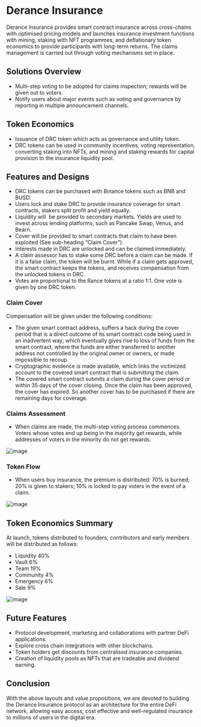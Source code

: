 # Derance Insurance 
Derance Insurance provides smart contract insurance across cross-chains with optimised pricing models and launches insurance investment functions with mining, staking with NFT programmes, and deflationary token economics to provide participants with long-term returns. The claims management is carried out through voting mechanisms set in place.


## Solutions Overview 
- Multi-step voting to be adopted for claims inspection; rewards will be given out to voters. 
- Notify users about major events such as voting and governance by reporting in multiple announcement channels. 

## Token Economics 
- Issuance of DRC token which acts as governance and utility token.
- DRC tokens can be used in community incentives, voting representation, converting staking into NFTs, and mining and staking rewards for capital provision to the insurance liquidity pool.

## Features and Designs 
- DRC tokens can be purchased with Binance tokens such as BNB and BUSD.
- Users lock and stake DRC to provide insurance coverage for smart contracts, stakers split profit and yield equally. 
- Liquidity will  be provided to secondary markets. Yields are used to invest across lending platforms, such as Pancake Swap, Venus, and Bearn.
- Cover will be provided to smart contracts that claim to have been exploited (See sub-heading “Claim Cover”).
- Interests made in DRC are unlocked and can be claimed immediately.
- A claim assessor has to stake some DRC before a claim can be made. If it is a false claim, the token will be burnt. While if a claim gets approved, the smart contract keeps the tokens, and receives compensation from the unlocked tokens in DRC.
- Votes are proportional to the Rance tokens at a ratio 1:1. One vote is given by one DRC token.

### Claim Cover 
Compensation will be given under the following conditions:
- The given smart contract address, suffers a hack during the cover period that is a direct outcome of its smart contract code being used in an inadvertent way; which eventually gives rise to loss of funds from the smart contract, where the funds are either transferred to another address not controlled by the original owner or owners, or made impossible to recoup.
- Cryptographic evidence is made available, which links the victimized account to the covered smart contract that is submitting the claim.
- The covered smart contract submits a claim during the cover period or within 35 days of the cover closing. Once the claim has been approved, the cover has expired. So another cover has to be purchased if there are remaining days for coverage.

### Claims Assessment 
- When claims are made, the multi-step voting process commences. Voters whose votes end up being in the majority get rewards, while addresses of voters in the minority do not get rewards.

![image](https://user-images.githubusercontent.com/78177180/114438532-cae50e80-9bbf-11eb-8374-3153cb484c0c.png)

### Token Flow 
- When users buy insurance, the premium is distributed: 70% is burned; 20% is given to stakers; 10% is locked to pay voters in the event of a claim.

![image](https://user-images.githubusercontent.com/78177180/114438849-33cc8680-9bc0-11eb-9811-727a42950f19.png)

## Token Economics Summary
At launch, tokens distributed to founders, contributors and early members will be distributed as follows:
- Liquidity 40%
- Vault 6%
- Team 19%
- Community 4%
- Emergency 6%
- Sale 9%

![image](https://user-images.githubusercontent.com/78177180/114438993-61b1cb00-9bc0-11eb-9f6f-a961a1cd3a65.png)

## Future Features 
- Protocol development, marketing and collaborations with partner DeFi applications.
- Explore cross chain integrations with other blockchains.
- Token holders get discounts from centralised insurance companies.
- Creation of liquidity pools as NFTs that are tradeable and dividend earning.

## Conclusion
With the above layouts and value propositions, we are devoted to building the Derance Insurance protocol as an architecture for the entire DeFi network, allowing easy access, cost effective and well-regulated insurance to millions of users in the digital era. 

